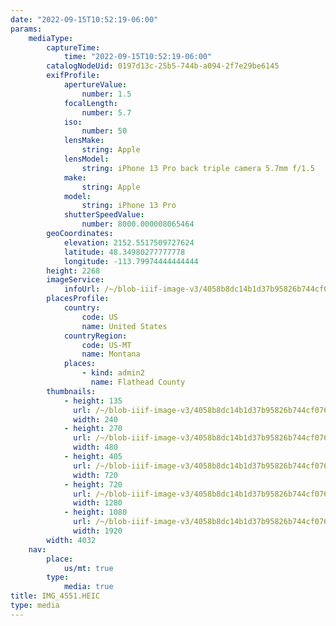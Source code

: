 ```yaml
---
date: "2022-09-15T10:52:19-06:00"
params:
    mediaType:
        captureTime:
            time: "2022-09-15T10:52:19-06:00"
        catalogNodeUid: 0197d13c-25b5-744b-a094-2f7e29be6145
        exifProfile:
            apertureValue:
                number: 1.5
            focalLength:
                number: 5.7
            iso:
                number: 50
            lensMake:
                string: Apple
            lensModel:
                string: iPhone 13 Pro back triple camera 5.7mm f/1.5
            make:
                string: Apple
            model:
                string: iPhone 13 Pro
            shutterSpeedValue:
                number: 8000.000008065464
        geoCoordinates:
            elevation: 2152.5517509727624
            latitude: 48.34980277777778
            longitude: -113.79974444444444
        height: 2268
        imageService:
            infoUrl: /~/blob-iiif-image-v3/4058b8dc14b1d37b95826b744cf0764054edb0f3a005f3f2913902326f24b9d5/info.json
        placesProfile:
            country:
                code: US
                name: United States
            countryRegion:
                code: US-MT
                name: Montana
            places:
                - kind: admin2
                  name: Flathead County
        thumbnails:
            - height: 135
              url: /~/blob-iiif-image-v3/4058b8dc14b1d37b95826b744cf0764054edb0f3a005f3f2913902326f24b9d5/full/240%2C135/0/default.jpg
              width: 240
            - height: 270
              url: /~/blob-iiif-image-v3/4058b8dc14b1d37b95826b744cf0764054edb0f3a005f3f2913902326f24b9d5/full/480%2C270/0/default.jpg
              width: 480
            - height: 405
              url: /~/blob-iiif-image-v3/4058b8dc14b1d37b95826b744cf0764054edb0f3a005f3f2913902326f24b9d5/full/720%2C405/0/default.jpg
              width: 720
            - height: 720
              url: /~/blob-iiif-image-v3/4058b8dc14b1d37b95826b744cf0764054edb0f3a005f3f2913902326f24b9d5/full/1280%2C720/0/default.jpg
              width: 1280
            - height: 1080
              url: /~/blob-iiif-image-v3/4058b8dc14b1d37b95826b744cf0764054edb0f3a005f3f2913902326f24b9d5/full/1920%2C1080/0/default.jpg
              width: 1920
        width: 4032
    nav:
        place:
            us/mt: true
        type:
            media: true
title: IMG_4551.HEIC
type: media
---
```

